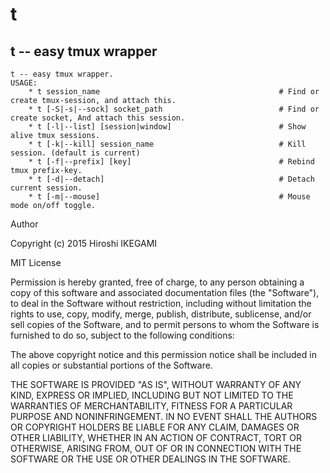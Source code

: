 t
====
t -- easy tmux wrapper
----------------------


    t -- easy tmux wrapper.
    USAGE:
        * t session_name                                        # Find or create tmux-session, and attach this.
        * t [-S|-s|--sock] socket_path                          # Find or create socket, And attach this session.
        * t [-l|--list] [session|window]                        # Show alive tmux sessions.
        * t [-k|--kill] session_name                            # Kill session. (default is current)
        * t [-f|--prefix] [key]                                 # Rebind tmux prefix-key.
        * t [-d|--detach]                                       # Detach current session.
        * t [-m|--mouse]                                        # Mouse mode on/off toggle.


Author

Copyright (c) 2015 Hiroshi IKEGAMI

MIT License

Permission is hereby granted, free of charge, to any person obtaining a copy of this software and associated documentation files (the "Software"), to deal in the Software without restriction, including without limitation the rights to use, copy, modify, merge, publish, distribute, sublicense, and/or sell copies of the Software, and to permit persons to whom the Software is furnished to do so, subject to the following conditions:

The above copyright notice and this permission notice shall be included in all copies or substantial portions of the Software.

THE SOFTWARE IS PROVIDED "AS IS", WITHOUT WARRANTY OF ANY KIND, EXPRESS OR IMPLIED, INCLUDING BUT NOT LIMITED TO THE WARRANTIES OF MERCHANTABILITY, FITNESS FOR A PARTICULAR PURPOSE AND NONINFRINGEMENT. IN NO EVENT SHALL THE AUTHORS OR COPYRIGHT HOLDERS BE LIABLE FOR ANY CLAIM, DAMAGES OR OTHER LIABILITY, WHETHER IN AN ACTION OF CONTRACT, TORT OR OTHERWISE, ARISING FROM, OUT OF OR IN CONNECTION WITH THE SOFTWARE OR THE USE OR OTHER DEALINGS IN THE SOFTWARE.
